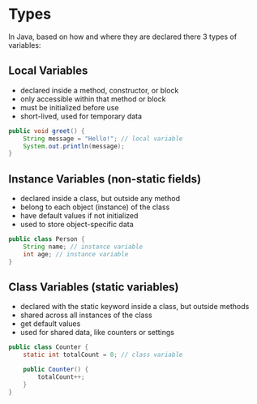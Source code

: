 # Types

In Java, based on how and where they are declared there 3 types of variables:

## Local Variables

- declared inside a method, constructor, or block
- only accessible within that method or block
- must be initialized before use
- short-lived, used for temporary data

```java
public void greet() {
    String message = "Hello!"; // local variable
    System.out.println(message);
}
```

## Instance Variables (non-static fields)

- declared inside a class, but outside any method
- belong to each object (instance) of the class
- have default values if not initialized
- used to store object-specific data

```java
public class Person {
    String name; // instance variable
    int age; // instance variable
}
```

## Class Variables (static variables)

- declared with the static keyword inside a class, but outside methods
- shared across all instances of the class
- get default values
- used for shared data, like counters or settings

```java
public class Counter {
    static int totalCount = 0; // class variable

    public Counter() {
        totalCount++;
    }
}
```

